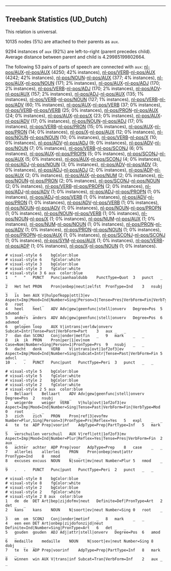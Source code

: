 

--------------------------------------------------------------------------------

## Treebank Statistics (UD_Dutch)

This relation is universal.

10135 nodes (5%) are attached to their parents as `aux`.

9294 instances of `aux` (92%) are left-to-right (parent precedes child).
Average distance between parent and child is 4.29985199802664.

The following 53 pairs of parts of speech are connected with `aux`: [nl-pos/AUX]()-[nl-pos/AUX]() (4250; 42% instances), [nl-pos/VERB]()-[nl-pos/AUX]() (4242; 42% instances), [nl-pos/NOUN]()-[nl-pos/AUX]() (377; 4% instances), [nl-pos/AUX]()-[nl-pos/NOUN]() (171; 2% instances), [nl-pos/AUX]()-[nl-pos/ADJ]() (170; 2% instances), [nl-pos/VERB]()-[nl-pos/ADJ]() (170; 2% instances), [nl-pos/ADV]()-[nl-pos/AUX]() (157; 2% instances), [nl-pos/ADJ]()-[nl-pos/AUX]() (135; 1% instances), [nl-pos/VERB]()-[nl-pos/NOUN]() (127; 1% instances), [nl-pos/VERB]()-[nl-pos/ADV]() (60; 1% instances), [nl-pos/AUX]()-[nl-pos/VERB]() (37; 0% instances), [nl-pos/VERB]()-[nl-pos/VERB]() (25; 0% instances), [nl-pos/PRON]()-[nl-pos/AUX]() (24; 0% instances), [nl-pos/AUX]()-[nl-pos/X]() (23; 0% instances), [nl-pos/AUX]()-[nl-pos/ADV]() (17; 0% instances), [nl-pos/NOUN]()-[nl-pos/ADJ]() (17; 0% instances), [nl-pos/VERB]()-[nl-pos/PRON]() (15; 0% instances), [nl-pos/AUX]()-[nl-pos/PRON]() (14; 0% instances), [nl-pos/X]()-[nl-pos/AUX]() (12; 0% instances), [nl-pos/NOUN]()-[nl-pos/NOUN]() (10; 0% instances), [nl-pos/VERB]()-[nl-pos/X]() (10; 0% instances), [nl-pos/ADV]()-[nl-pos/ADJ]() (9; 0% instances), [nl-pos/ADV]()-[nl-pos/NOUN]() (7; 0% instances), [nl-pos/VERB]()-[nl-pos/SCONJ]() (6; 0% instances), [nl-pos/AUX]()-[nl-pos/PROPN]() (5; 0% instances), [nl-pos/SCONJ]()-[nl-pos/AUX]() (5; 0% instances), [nl-pos/AUX]()-[nl-pos/SCONJ]() (4; 0% instances), [nl-pos/ADJ]()-[nl-pos/NOUN]() (3; 0% instances), [nl-pos/ADV]()-[nl-pos/ADV]() (3; 0% instances), [nl-pos/ADJ]()-[nl-pos/ADJ]() (2; 0% instances), [nl-pos/ADP]()-[nl-pos/AUX]() (2; 0% instances), [nl-pos/AUX]()-[nl-pos/NUM]() (2; 0% instances), [nl-pos/NOUN]()-[nl-pos/PRON]() (2; 0% instances), [nl-pos/SCONJ]()-[nl-pos/NOUN]() (2; 0% instances), [nl-pos/VERB]()-[nl-pos/PROPN]() (2; 0% instances), [nl-pos/ADJ]()-[nl-pos/ADV]() (1; 0% instances), [nl-pos/ADJ]()-[nl-pos/PROPN]() (1; 0% instances), [nl-pos/ADJ]()-[nl-pos/VERB]() (1; 0% instances), [nl-pos/ADV]()-[nl-pos/PRON]() (1; 0% instances), [nl-pos/ADV]()-[nl-pos/VERB]() (1; 0% instances), [nl-pos/NOUN]()-[nl-pos/ADV]() (1; 0% instances), [nl-pos/NOUN]()-[nl-pos/PROPN]() (1; 0% instances), [nl-pos/NOUN]()-[nl-pos/VERB]() (1; 0% instances), [nl-pos/NOUN]()-[nl-pos/X]() (1; 0% instances), [nl-pos/NUM]()-[nl-pos/AUX]() (1; 0% instances), [nl-pos/NUM]()-[nl-pos/NOUN]() (1; 0% instances), [nl-pos/PRON]()-[nl-pos/ADV]() (1; 0% instances), [nl-pos/PRON]()-[nl-pos/NOUN]() (1; 0% instances), [nl-pos/PROPN]()-[nl-pos/AUX]() (1; 0% instances), [nl-pos/SCONJ]()-[nl-pos/SCONJ]() (1; 0% instances), [nl-pos/SYM]()-[nl-pos/AUX]() (1; 0% instances), [nl-pos/VERB]()-[nl-pos/ADP]() (1; 0% instances), [nl-pos/X]()-[nl-pos/NOUN]() (1; 0% instances).


~~~ conllu
# visual-style 6	bgColor:blue
# visual-style 6	fgColor:white
# visual-style 3	bgColor:blue
# visual-style 3	fgColor:white
# visual-style 3 6 aux	color:blue
1	"	"	PUNCT	Punc|aanhaaldubb	PunctType=Quot	3	punct	_	_
2	Het	het	PRON	Pron|onbep|neut|zelfst	PronType=Ind	3	nsubj	_	_
3	is	ben	AUX	V|hulpofkopp|ott|3|ev	Aspect=Imp|Mood=Ind|Number=Sing|Person=3|Tense=Pres|VerbForm=Fin|VerbType=Aux,Cop	0	root	_	_
4	heel	heel	ADV	Adv|gew|geenfunc|stell|onverv	Degree=Pos	5	advmod	_	_
5	anders	anders	ADV	Adv|gew|geenfunc|stell|onverv	Degree=Pos	6	advmod	_	_
6	gelopen	loop	AUX	V|intrans|verldw|onverv	Subcat=Intr|Tense=Past|VerbForm=Part	3	aux	_	_
7	dan	dan	SCONJ	Conj|onder|metfin	_	9	mark	_	_
8	ik	ik	PRON	Pron|per|1|ev|nom	Case=Nom|Number=Sing|Person=1|PronType=Prs	9	nsubj	_	_
9	dacht	denk	VERB	V|intrans|ovt|1of2of3|ev	Aspect=Imp|Mood=Ind|Number=Sing|Subcat=Intr|Tense=Past|VerbForm=Fin	5	advcl	_	_
10	.	.	PUNCT	Punc|punt	PunctType=Peri	3	punct	_	_

~~~


~~~ conllu
# visual-style 5	bgColor:blue
# visual-style 5	fgColor:white
# visual-style 2	bgColor:blue
# visual-style 2	fgColor:white
# visual-style 2 5 aux	color:blue
1	Bellaart	Bellaart	ADV	Adv|gew|geenfunc|stell|onverv	Degree=Pos	2	nsubj	_	_
2	weigerde	weiger	VERB	V|hulp|ovt|1of2of3|ev	Aspect=Imp|Mood=Ind|Number=Sing|Tense=Past|VerbForm=Fin|VerbType=Mod	0	root	_	_
3	zich	zich	PRON	Pron|ref|3|evofmv	Number=Plur,Sing|Person=3|PronType=Prs|Reflex=Yes	5	expl	_	_
4	te	te	ADP	Prep|voorinf	AdpType=Prep|PartType=Inf	5	mark	_	_
5	verschuilen	verschuil	AUX	V|refl|ott|1of2of3|mv	Aspect=Imp|Mood=Ind|Number=Plur|Reflex=Yes|Tense=Pres|VerbForm=Fin	2	aux	_	_
6	achter	achter	ADP	Prep|voor	AdpType=Prep	8	case	_	_
7	allerlei	allerlei	PRON	Pron|onbep|neut|attr	PronType=Ind	8	nmod	_	_
8	excuses	excuus	NOUN	N|soort|mv|neut	Number=Plur	5	nmod	_	_
9	.	.	PUNCT	Punc|punt	PunctType=Peri	2	punct	_	_

~~~


~~~ conllu
# visual-style 8	bgColor:blue
# visual-style 8	fgColor:white
# visual-style 2	bgColor:blue
# visual-style 2	fgColor:white
# visual-style 2 8 aux	color:blue
1	de	de	DET	Art|bep|zijdofmv|neut	Definite=Def|PronType=Art	2	det	_	_
2	kans	kans	NOUN	N|soort|ev|neut	Number=Sing	0	root	_	_
3	om	om	SCONJ	Conj|onder|metinf	_	8	mark	_	_
4	een	een	DET	Art|onbep|zijdofonzijd|neut	Definite=Ind|Number=Sing|PronType=Art	6	det	_	_
5	gouden	gouden	ADJ	Adj|attr|stell|onverv	Degree=Pos	6	amod	_	_
6	medaille	medaille	NOUN	N|soort|ev|neut	Number=Sing	8	dobj	_	_
7	te	te	ADP	Prep|voorinf	AdpType=Prep|PartType=Inf	8	mark	_	_
8	winnen	win	AUX	V|trans|inf	Subcat=Tran|VerbForm=Inf	2	aux	_	_

~~~


